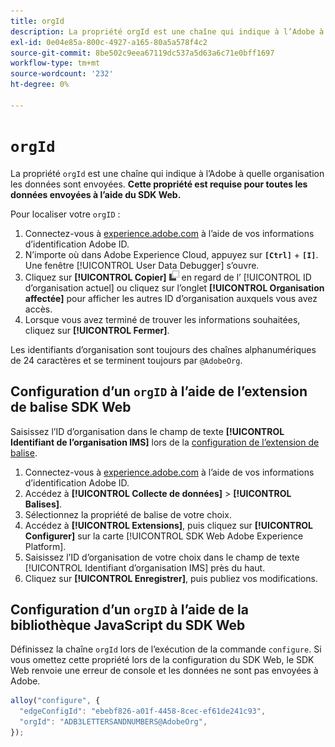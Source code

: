 ```yaml
---
title: orgId
description: La propriété orgId est une chaîne qui indique à l’Adobe à quelle organisation les données sont envoyées.
exl-id: 0e04e85a-800c-4927-a165-80a5a578f4c2
source-git-commit: 8be502c9eea67119dc537a5d63a6c71e0bff1697
workflow-type: tm+mt
source-wordcount: '232'
ht-degree: 0%

---
```


# `orgId`

La propriété `orgId` est une chaîne qui indique à l’Adobe à quelle organisation les données sont envoyées. **Cette propriété est requise pour toutes les données envoyées à l’aide du SDK Web.**

Pour localiser votre `orgID` :

1. Connectez-vous à [experience.adobe.com](https://experience.adobe.com) à l’aide de vos informations d’identification Adobe ID.
1. N’importe où dans Adobe Experience Cloud, appuyez sur **`[Ctrl]`** + **`[I]`**. Une fenêtre [!UICONTROL User Data Debugger] s’ouvre.
1. Cliquez sur **[!UICONTROL Copier]** ![Copier](../../assets/copy.png) en regard de l’ [!UICONTROL ID d’organisation actuel] ou cliquez sur l’onglet **[!UICONTROL Organisation affectée]** pour afficher les autres ID d’organisation auxquels vous avez accès.
1. Lorsque vous avez terminé de trouver les informations souhaitées, cliquez sur **[!UICONTROL Fermer]**.

Les identifiants d’organisation sont toujours des chaînes alphanumériques de 24 caractères et se terminent toujours par `@AdobeOrg`.

## Configuration d’un `orgID` à l’aide de l’extension de balise SDK Web

Saisissez l’ID d’organisation dans le champ de texte **[!UICONTROL Identifiant de l’organisation IMS]** lors de la [configuration de l’extension de balise](/help/tags/extensions/client/web-sdk/web-sdk-extension-configuration.md).

1. Connectez-vous à [experience.adobe.com](https://experience.adobe.com) à l’aide de vos informations d’identification Adobe ID.
1. Accédez à **[!UICONTROL Collecte de données]** > **[!UICONTROL Balises]**.
1. Sélectionnez la propriété de balise de votre choix.
1. Accédez à **[!UICONTROL Extensions]**, puis cliquez sur **[!UICONTROL Configurer]** sur la carte [!UICONTROL SDK Web Adobe Experience Platform].
1. Saisissez l’ID d’organisation de votre choix dans le champ de texte [!UICONTROL Identifiant d’organisation IMS] près du haut.
1. Cliquez sur **[!UICONTROL Enregistrer]**, puis publiez vos modifications.

## Configuration d’un `orgID` à l’aide de la bibliothèque JavaScript du SDK Web

Définissez la chaîne `orgId` lors de l’exécution de la commande `configure`. Si vous omettez cette propriété lors de la configuration du SDK Web, le SDK Web renvoie une erreur de console et les données ne sont pas envoyées à Adobe.

```js
alloy("configure", {
  "edgeConfigId": "ebebf826-a01f-4458-8cec-ef61de241c93",
  "orgId": "ADB3LETTERSANDNUMBERS@AdobeOrg",
});
```
